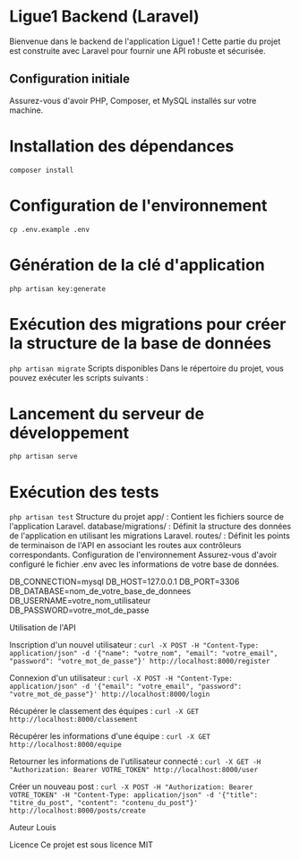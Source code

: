 # Ligue1 Backend (Laravel)

Bienvenue dans le backend de l'application Ligue1 ! Cette partie du projet est construite avec Laravel pour fournir une API robuste et sécurisée.

## Configuration initiale

Assurez-vous d'avoir PHP, Composer, et MySQL installés sur votre machine.

# Installation des dépendances
```composer install```

# Configuration de l'environnement
```cp .env.example .env```

# Génération de la clé d'application
```php artisan key:generate```

# Exécution des migrations pour créer la structure de la base de données
```php artisan migrate```
Scripts disponibles
Dans le répertoire du projet, vous pouvez exécuter les scripts suivants :

# Lancement du serveur de développement
```php artisan serve```

# Exécution des tests
```php artisan test```
Structure du projet
app/ : Contient les fichiers source de l'application Laravel.
database/migrations/ : Définit la structure des données de l'application en utilisant les migrations Laravel.
routes/ : Définit les points de terminaison de l'API en associant les routes aux contrôleurs correspondants.
Configuration de l'environnement
Assurez-vous d'avoir configuré le fichier .env avec les informations de votre base de données.

DB_CONNECTION=mysql
DB_HOST=127.0.0.1 
DB_PORT=3306
DB_DATABASE=nom_de_votre_base_de_donnees
DB_USERNAME=votre_nom_utilisateur
DB_PASSWORD=votre_mot_de_passe 

Utilisation de l'API

Inscription d'un nouvel utilisateur :
```curl -X POST -H "Content-Type: application/json" -d '{"name": "votre_nom", "email": "votre_email", "password": "votre_mot_de_passe"}' http://localhost:8000/register```

Connexion d'un utilisateur :
```curl -X POST -H "Content-Type: application/json" -d '{"email": "votre_email", "password": "votre_mot_de_passe"}' http://localhost:8000/login```

Récupérer le classement des équipes :
```curl -X GET http://localhost:8000/classement```

Récupérer les informations d'une équipe :
```curl -X GET http://localhost:8000/equipe```

Retourner les informations de l'utilisateur connecté :
```curl -X GET -H "Authorization: Bearer VOTRE_TOKEN" http://localhost:8000/user```

Créer un nouveau post :
```curl -X POST -H "Authorization: Bearer VOTRE_TOKEN" -H "Content-Type: application/json" -d '{"title": "titre_du_post", "content": "contenu_du_post"}' http://localhost:8000/posts/create```

Auteur
Louis

Licence
Ce projet est sous licence MIT
